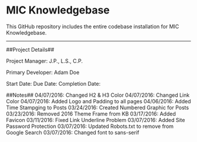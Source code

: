 MIC Knowledgebase 
======

This GitHub repository includes the entire codebase installation for MIC Knowledgebase.

------

##Project Details##

Project Manager: J.P., L.S., C.P.

Primary Developer: Adam Doe

Start Date:
Due Date:
Completion Date:

##Notes##
04/07/2016: Changed H2 & H3 Color
04/07/2016: Changed Link Color
04/07/2016: Added Logo and Padding to all pages
04/06/2016: Added Time Stampging to Posts
03/24/2016: Created Numbered Graphic for Posts
03/23/2016: Removed 2016 Theme Frame from KB
03/17/2016: Added Favicon
03/11/2016: Fixed Link Underline Problem
03/07/2016: Added Site Password Protection
03/07/2016: Updated Robots.txt to remove from Google Search
03/07/2016: Changed font to sans-serif
